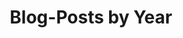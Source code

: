 ---
title: "Blog-Posts by Year"
permalink: /year-archive/
layout: posts
author_profile: false
sidebar:
  nav: "sidenav"
---